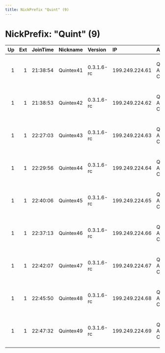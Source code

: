 ```yaml
---
title: NickPrefix "Quint" (9)
---
```


# NickPrefix: "Quint" (9)

|   Up |   Ext | JoinTime   | Nickname   | Version    | IP             | AS                          | CC   |   ORp |   Dirp | OS    | Contact                                |   eFamMembers |
|-----:|------:|:-----------|:-----------|:-----------|:---------------|:----------------------------|:-----|------:|-------:|:------|:---------------------------------------|--------------:|
|    1 |     1 | 21:38:54   | Quintex41  | 0.3.1.6-rc | 199.249.224.61 | Quintex Alliance Consulting | us   |   443 |     80 | Linux | John L. Ricketts, PhD &lt;john AT quin |            50 |
|    1 |     1 | 21:38:53   | Quintex42  | 0.3.1.6-rc | 199.249.224.62 | Quintex Alliance Consulting | us   |   443 |     80 | Linux | John L. Ricketts, PhD &lt;john AT quin |            50 |
|    1 |     1 | 22:27:03   | Quintex43  | 0.3.1.6-rc | 199.249.224.63 | Quintex Alliance Consulting | us   |   443 |     80 | Linux | John L. Ricketts, PhD &lt;john AT quin |            50 |
|    1 |     1 | 22:29:56   | Quintex44  | 0.3.1.6-rc | 199.249.224.64 | Quintex Alliance Consulting | us   |   443 |     80 | Linux | John L. Ricketts, PhD &lt;john AT quin |            50 |
|    1 |     1 | 22:40:06   | Quintex45  | 0.3.1.6-rc | 199.249.224.65 | Quintex Alliance Consulting | us   |   443 |     80 | Linux | John L. Ricketts, PhD &lt;john AT quin |            50 |
|    1 |     1 | 22:37:13   | Quintex46  | 0.3.1.6-rc | 199.249.224.66 | Quintex Alliance Consulting | us   |   443 |     80 | Linux | John L. Ricketts, PhD &lt;john AT quin |            50 |
|    1 |     1 | 22:42:07   | Quintex47  | 0.3.1.6-rc | 199.249.224.67 | Quintex Alliance Consulting | us   |   443 |     80 | Linux | John L. Ricketts, PhD &lt;john AT quin |            50 |
|    1 |     1 | 22:45:50   | Quintex48  | 0.3.1.6-rc | 199.249.224.68 | Quintex Alliance Consulting | us   |   443 |     80 | Linux | John L. Ricketts, PhD &lt;john AT quin |            50 |
|    1 |     1 | 22:47:32   | Quintex49  | 0.3.1.6-rc | 199.249.224.69 | Quintex Alliance Consulting | us   |   443 |     80 | Linux | John L. Ricketts, PhD &lt;john AT quin |            50 |
